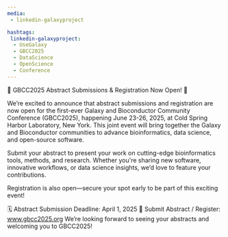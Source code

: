 ```yaml
---
media:
 - linkedin-galaxyproject

hashtags:
 linkedin-galaxyproject:
  - UseGalaxy
  - GBCC2025
  - DataScience
  - OpenScience
  - Conference
---
```

:tada: GBCC2025 Abstract Submissions & Registration Now Open! :tada:

We’re excited to announce that abstract submissions and registration are now open for the first-ever Galaxy and Bioconductor Community Conference (GBCC2025), happening June 23-26, 2025, at Cold Spring Harbor Laboratory, New York. This joint event will bring together the Galaxy and Bioconductor communities to advance bioinformatics, data science, and open-source software.

Submit your abstract to present your work on cutting-edge bioinformatics tools, methods, and research. Whether you're sharing new software, innovative workflows, or data science insights, we’d love to feature your contributions.

Registration is also open—secure your spot early to be part of this exciting event!

🗓️ Abstract Submission Deadline: April 1, 2025
:link: Submit Abstract / Register: www.gbcc2025.org
We’re looking forward to seeing your abstracts and welcoming you to GBCC2025!
